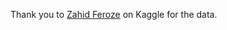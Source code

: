 Thank you to [Zahid Feroze](https://www.kaggle.com/datasets/zahidmughal2343/amazon-sales-2025/data) on Kaggle for the data.
